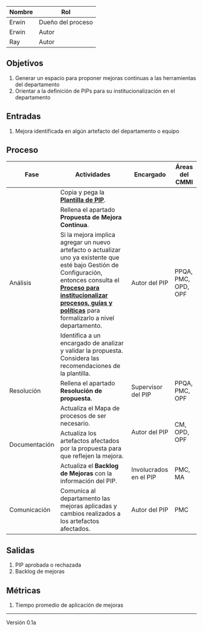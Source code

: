 | Nombre  | Rol   |
|---------|-------|
| Erwin   | Dueño del proceso |
| Erwin   | Autor |
| Ray     | Autor |

## Objetivos
1. Generar un espacio para proponer mejoras continuas a las herramientas del departamento
2. Orientar a la definición de PIPs para su institucionalización en el departamento

## Entradas
1. Mejora identificada en algún artefacto del departamento o equipo

## Proceso
<table>
  <thead>
    <tr>
      <th>Fase</th>
      <th>Actividades</th>
      <th>Encargado</th>
      <th>Áreas del CMMI</th>
    </tr>
  </thead>
  <tbody>
    <tr>
      <td rowspan="4">Análisis</td>
      <td>Copia y pega la <strong><a href="https://drive.google.com/drive/folders/1T-uc9Qq8DJFU_dVLAq8DKjDVZbLt2mz8?usp=sharing"> Plantilla de PIP</a></strong>.</td>
      <td rowspan="4">Autor del PIP</td>
      <td rowspan="4">PPQA, PMC, OPD, OPF</td>
    </tr>
    <tr>
      <td>Rellena el apartado <strong>Propuesta de Mejora Continua</strong>.</td>
    </tr>
    <tr>
      <td>Si la mejora implica agregar un nuevo artefacto o actualizar uno ya existente que esté bajo Gestión de Configuración, entonces consulta el <strong><a href="https://github.com/novaDepto/Nova/wiki/Proceso-para-institucionalizar-procesos-gu%C3%ADas-y-pol%C3%ADticas">Proceso para institucionalizar procesos, guías y políticas</strong></a> para formalizarlo a nivel departamento.</td>
    </tr>
    <tr>
      <td>Identifica a un encargado de analizar y validar la propuesta. Considera las recomendaciones de la plantilla.</td>
    </tr>
    <tr>
      <td>Resolución</td>
      <td>Rellena el apartado <strong>Resolución de propuesta</strong>.</td>
      <td>Supervisor del PIP</td>
      <td>PPQA, PMC, OPF</td>
    </tr>
    <tr>
      <td rowspan="3">Documentación</td>
      <td>Actualiza el Mapa de procesos de ser necesario.</td>
      <td rowspan="2">Autor del PIP</td>
      <td rowspan="2">CM, OPD, OPF</td>
    </tr>
    <tr>
      <td>Actualiza los artefactos afectados por la propuesta para que reflejen la mejora.</td>
    </tr>
     <tr>
      <td>Actualiza el <strong>Backlog de Mejoras</strong> con la información del PIP.</td>
      <td>Involucrados en el PIP</td>
      <td>PMC, MA</td>
    </tr>
    <tr>
      <td>Comunicación</td>
      <td>Comunica al departamento las mejoras aplicadas y cambios realizados a los artefactos afectados.</td>
      <td>Autor del PIP</td>
      <td>PMC</td>
    </tr>
  </tbody>
</table>

## Salidas
1. PIP aprobada o rechazada
2. Backlog de mejoras

## Métricas
1. Tiempo promedio de aplicación de mejoras

***
Versión 0.1a
